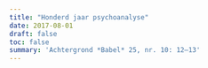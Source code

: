 ```yaml
---
title: "Honderd jaar psychoanalyse"
date: 2017-08-01
draft: false
toc: false
summary: 'Achtergrond *Babel* 25, nr. 10: 12–13'
---
```


